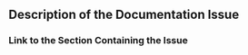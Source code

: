 <!-- Hi there! This form is for reporting errors and others issues in the documentation for the WooCommerce Subscriptions REST API. -->

<!-- This is not a support portal, or a place to get help with writing code to use the REST API. -->

<!-- If you need support, please submit a ticket via the helpdesk instead: https://woocommerce.com/my-account/create-a-ticket/ -->

<!-- We'll do our best to help, but please understand custom development is not covered by support, which includes writing code that integrates with the REST API. -->

## Description of the Documentation Issue


### Link to the Section Containing the Issue

<!-- A URL linking to the section containing the issue, e.g. https://prospress.github.io/subscriptions-rest-api-docs/#list-all-subscriptions -->
